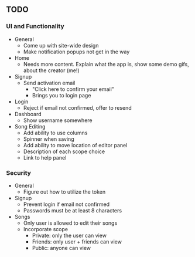 

## TODO
### UI and Functionality
- General
    - Come up with site-wide design
    - Make notification popups not get in the way
- Home
    - Needs more content. Explain what the app is, show some demo gifs, about the creator (me!)
- Signup
    - Send activation email
      - "Click here to confirm your email"
      - Brings you to login page
- Login
    - Reject if email not confirmed, offer to resend
- Dashboard
    - Show username somewhere
- Song Editing
    - Add ability to use columns
    - Spinner when saving
    - Add ability to move location of editor panel
    - Description of each scope choice
    - Link to help panel

### Security
- General
    - Figure out how to utilize the token
- Signup
    - Prevent login if email not confirmed
    - Passwords must be at least 8 characters
- Songs
    - Only user is allowed to edit their songs
    - Incorporate scope
        - Private: only the user can view
        - Friends: only user + friends can view
        - Public: anyone can view